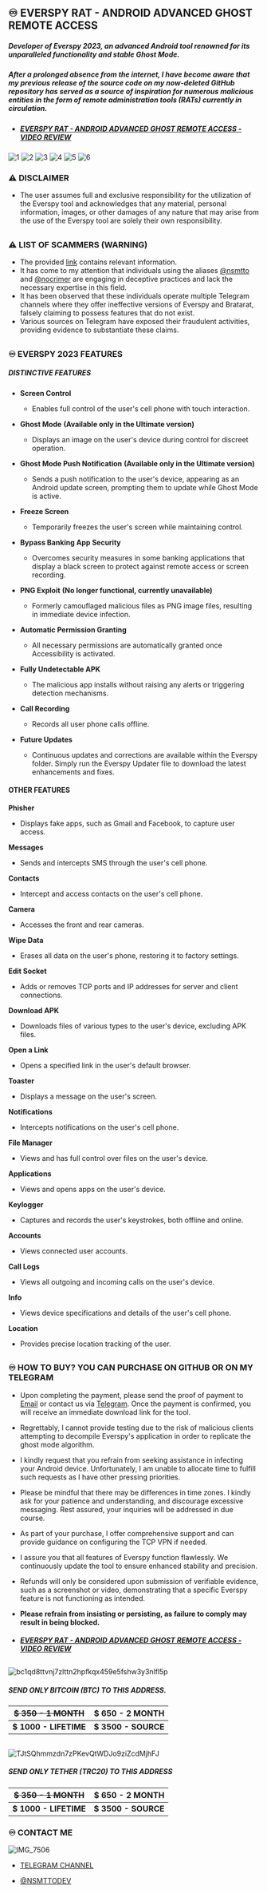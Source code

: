 ## ♾️ EVERSPY RAT - ANDROID ADVANCED GHOST REMOTE ACCESS



##### Developer of Everspy 2023, an advanced Android tool renowned for its unparalleled functionality and stable Ghost Mode.
 ##### After a prolonged absence from the internet, I have become aware that my previous release of the source code on my now-deleted GitHub repository has served as a source of inspiration for numerous malicious entities in the form of remote administration tools (RATs) currently in circulation.

  
  

- ##### [EVERSPY RAT - ANDROID ADVANCED GHOST REMOTE ACCESS - VIDEO REVIEW](https://t.me/everspyoriginal/228) 
![1](https://github.com/nsmttodev/everspy/assets/124161128/9ac08311-8e6e-4721-94d2-9458507b3ef8)
![2](https://github.com/nsmttodev/everspy/assets/124161128/92ee35cf-cbf3-4182-9267-34d2e3cb123d)
![3](https://github.com/nsmttodev/everspy/assets/124161128/32b6e4bb-5667-45ab-a398-c51b834fa308)
![4](https://github.com/nsmttodev/everspy/assets/124161128/c3a7d224-257e-4fe2-b263-774bbccf2624)
![5](https://github.com/nsmttodev/everspy/assets/124161128/f568bf9f-e007-4314-9924-4e3dc6acc066)
![6](https://github.com/nsmttodev/everspy/assets/124161128/b9605631-2ba8-4175-8e62-0c0615541321)


### ⚠ DISCLAIMER

  

- The user assumes full and exclusive responsibility for the utilization of the Everspy tool and acknowledges that any material, personal information, images, or other damages of any nature that may arise from the use of the Everspy tool are solely their own responsibility.

##

##

### ⚠ LIST OF SCAMMERS (WARNING)

- The provided [link](https://pastebin.com/raw/d9xTMUDR) contains relevant information.
- It has come to my attention that individuals using the aliases [@nsmtto](https://t.me/nsmtto) and [@nocrimer](https://t.me/nocrimer) are engaging in deceptive practices and lack the necessary expertise in this field.
- It has been observed that these individuals operate multiple Telegram channels where they offer ineffective versions of Everspy and Bratarat, falsely claiming to possess features that do not exist.
- Various sources on Telegram have exposed their fraudulent activities, providing evidence to substantiate these claims.


##

##
  

### ♾️ EVERSPY 2023 FEATURES


##### DISTINCTIVE FEATURES

- **Screen Control**
  - Enables full control of the user's cell phone with touch interaction.

- **Ghost Mode** **(Available only in the Ultimate version)**
  - Displays an image on the user's device during control for discreet operation.

- **Ghost Mode Push Notification** **(Available only in the Ultimate version)**
  - Sends a push notification to the user's device, appearing as an Android update screen, prompting them to update while Ghost Mode is active.

- **Freeze Screen**
  - Temporarily freezes the user's screen while maintaining control.

- **Bypass Banking App Security**
  - Overcomes security measures in some banking applications that display a black screen to protect against remote access or screen recording.

- **PNG Exploit** **(No longer functional, currently unavailable)**
  - Formerly camouflaged malicious files as PNG image files, resulting in immediate device infection.

- **Automatic Permission Granting**
  - All necessary permissions are automatically granted once Accessibility is activated.

- **Fully Undetectable APK**
  - The malicious app installs without raising any alerts or triggering detection mechanisms.

- **Call Recording**
  - Records all user phone calls offline.

- **Future Updates**
  - Continuous updates and corrections are available within the Everspy folder. Simply run the Everspy Updater file to download the latest enhancements and fixes.

#### OTHER FEATURES

**Phisher**
- Displays fake apps, such as Gmail and Facebook, to capture user access.

**Messages**
- Sends and intercepts SMS through the user's cell phone.

**Contacts**
- Intercept and access contacts on the user's cell phone.

**Camera**
- Accesses the front and rear cameras.

**Wipe Data**
- Erases all data on the user's phone, restoring it to factory settings.

**Edit Socket**
- Adds or removes TCP ports and IP addresses for server and client connections.

**Download APK**
- Downloads files of various types to the user's device, excluding APK files.

**Open a Link**
- Opens a specified link in the user's default browser.

**Toaster**
- Displays a message on the user's screen.

**Notifications**
- Intercepts notifications on the user's cell phone.

**File Manager**
- Views and has full control over files on the user's device.

**Applications**
- Views and opens apps on the user's device.

**Keylogger**
- Captures and records the user's keystrokes, both offline and online.

**Accounts**
- Views connected user accounts.

**Call Logs**
- Views all outgoing and incoming calls on the user's device.

**Info**
- Views device specifications and details of the user's cell phone.

**Location**
- Provides precise location tracking of the user.

##

##


### ♾️ HOW TO BUY? YOU CAN PURCHASE ON GITHUB OR ON MY TELEGRAM

  

- Upon completing the payment, please send the proof of payment to [Email](mailto:nsmttodev@proton.me) or contact us via [Telegram](https://t.me/nsmttodev). Once the payment is confirmed, you will receive an immediate download link for the tool.

- Regrettably, I cannot provide testing due to the risk of malicious clients attempting to decompile Everspy's application in order to replicate the ghost mode algorithm.

- I kindly request that you refrain from seeking assistance in infecting your Android device. Unfortunately, I am unable to allocate time to fulfill such requests as I have other pressing priorities.

- Please be mindful that there may be differences in time zones. I kindly ask for your patience and understanding, and discourage excessive messaging. Rest assured, your inquiries will be addressed in due course.

- As part of your purchase, I offer comprehensive support and can provide guidance on configuring the TCP VPN if needed.

- I assure you that all features of Everspy function flawlessly. We continuously update the tool to ensure enhanced stability and precision.

- Refunds will only be considered upon submission of verifiable evidence, such as a screenshot or video, demonstrating that a specific Everspy feature is not functioning as intended.

- **Please refrain from insisting or persisting, as failure to comply may result in being blocked.**

- ##### [EVERSPY RAT - ANDROID ADVANCED GHOST REMOTE ACCESS - VIDEO REVIEW](https://t.me/everspyoriginal/228) 

  

##

##

##



![bc1qd8ttvnj7zlttn2hpfkqx459e5fshw3y3nlfl5p](https://github.com/nsmttodev/everspy/assets/124161128/ccbe4dba-4e45-4ad3-8352-9fc2a3804c91)
##### SEND ONLY BITCOIN (BTC) TO THIS ADDRESS.

|**~~$ 350 - 1 MONTH~~**  |**$ 650 - 2 MONTH**|
|--|--|
|**$ 1000 - LIFETIME**|**$ 3500 - SOURCE**|

##

##





![TJtSQhmmzdn7zPKevQtWDJo9ziZcdMjhFJ](https://github.com/nsmttodev/everspy/assets/124161128/679c304a-5984-4bec-b2f4-f1acd086ca06)
##### SEND ONLY TETHER (TRC20) TO THIS ADDRESS

|**~~$ 350 - 1 MONTH~~**  |**$ 650 - 2 MONTH**|
|--|--|
|**$ 1000 - LIFETIME**|**$ 3500 - SOURCE**|** 



### ♾️ CONTACT ME

  
![IMG_7506](https://github.com/nsmttodev/everspy/assets/124161128/22d05af5-d52c-4e8f-93f1-1e4ca721769c)

  

- [TELEGRAM CHANNEL](https://t.me/everspyoriginal)

  

  

- [@NSMTTODEV](https://t.me/nsmttodev)
